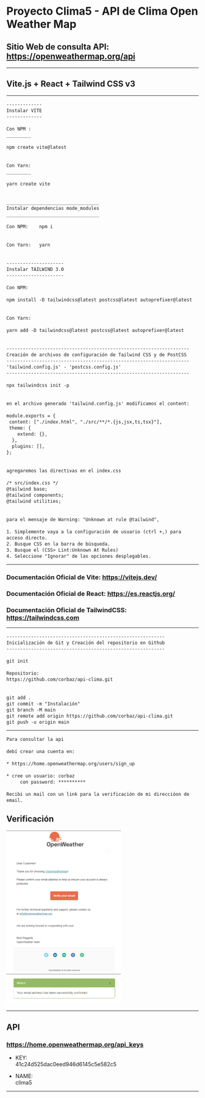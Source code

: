 # Proyecto Clima5 - API de Clima Open Weather Map

## Sitio Web de consulta API: https://openweathermap.org/api

---

## Vite.js + React + Tailwind CSS v3

---

```
-------------
Instalar VITE
-------------

Con NPM :
_________

npm create vite@latest


Con Yarn:
_________

yarn create vite


__________________________________
Instalar dependencias mode_modules
__________________________________

Con NPM:    npm i


Con Yarn:   yarn


---------------------
Instalar TAILWIND 3.0
---------------------

Con NPM:

npm install -D tailwindcss@latest postcss@latest autoprefixer@latest


Con Yarn:

yarn add -D tailwindcss@latest postcss@latest autoprefixer@latest


-------------------------------------------------------------------
Creación de archivos de configuración de Tailwind CSS y de PostCSS
-------------------------------------------------------------------
'tailwind.config.js' - 'postcss.config.js'
-------------------------------------------------------------------

npx tailwindcss init -p


en el archivo generado 'tailwind.config.js' modificamos el content:

module.exports = {
 content: ["./index.html", "./src/**/*.{js,jsx,ts,tsx}"],
 theme: {
    extend: {},
  },
  plugins: [],
};


agregaremos las directivas en el index.css

/* src/index.css */
@tailwind base;
@tailwind components;
@tailwind utilities;


para el mensaje de Warning: "Unknown at rule @tailwind",

1. Simplemente vaya a la configuración de usuario (ctrl +,) para acceso directo.
2. Busque CSS en la barra de búsqueda.
3. Busque el (CSS> Lint:Unknown At Rules)
4. Seleccione "Ignorar" de las opciones desplegables.

```

---

### Documentación Oficial de Vite: https://vitejs.dev/

### Documentación Oficial de React: https://es.reactjs.org/

### Documentación Oficial de TailwindCSS: https://tailwindcss.com

---

```
----------------------------------------------------------
Inicialización de Git y Creación del repositorio en Github
----------------------------------------------------------

git init

Repositorio:
https://github.com/corbaz/api-clima.git


git add .
git commit -m "Instalación"
git branch -M main
git remote add origin https://github.com/corbaz/api-clima.git
git push -u origin main

```

---

```
Para consultar la api

debí crear una cuenta en:

* https://home.openweathermap.org/users/sign_up

* cree un usuario: corbaz
     con password: **********

Recibi un mail con un link para la verificación de mi direccióon de email.
```

## Verificación

<img src="./assets/email.png" alt="email" width="300px"/>

<img src="./assets/verify.png" alt="verify" width="300px"/>

---

## API

### https://home.openweathermap.org/api_keys

- KEY:  
  41c24d525dac0eed946d6145c5e582c5

- NAME:  
  clima5

---
